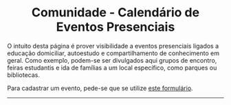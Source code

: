 <h1 align="center">Comunidade - Calendário de Eventos Presenciais</h1>

O intuito desta página é prover visibilidade a eventos presenciais ligados a educação domiciliar, autoestudo e compartilhamento de conhecimento em geral. Como exemplo, podem-se ser divulgados aqui grupos de encontro, feiras estudantis e ida de famílias a um local específico, como parques ou bibliotecas.

Para cadastrar um evento, pede-se que se utilize [este formulário](https://forms.gle/YBr9kWfsxHUPN5LV8).

---

